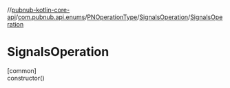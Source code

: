//[pubnub-kotlin-core-api](../../../../index.md)/[com.pubnub.api.enums](../../index.md)/[PNOperationType](../index.md)/[SignalsOperation](index.md)/[SignalsOperation](-signals-operation.md)

# SignalsOperation

[common]\
constructor()
